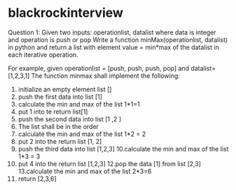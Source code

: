 # blackrockinterview

Question 1:
Given two inputs: operationlist, datalist where data is integer and operation is push or pop
Write a function minMax(operationlist, datalist) in python and return a list with element value = min*max of the datalist in each iterative operation.

For example,
  given operationlist = [push, push, push, pop] and datalist=[1,2,3,1]
  The function minmax shall implement the following:
  1. initialize an empty element list []
  2. push the first data into list [1]
  3. calculate the min and max of the list 1*1=1
  4. put 1 into te return list[1]
  5. push the second data into list [1 ,2 ]
  6. The list shall be in the order
  7. calculate the min and max of the list 1*2 = 2
  8. put 2 into the return list [1, 2]
  9. push the third data into list [1,2,3]
  10.calculate the min and max of the list 1*3 = 3
  11. put 4 into the return list [1,2,3]
  12.pop the data [1] from list [2,3]
  13.calculate the min and max of the list 2*3=6
  14. return [2,3,6]
  

